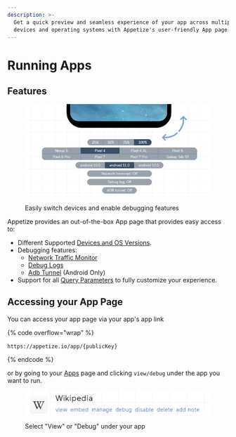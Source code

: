 ```yaml
---
description: >-
  Get a quick preview and seamless experience of your app across multiple
  devices and operating systems with Appetize's user-friendly App page.
---
```


# Running Apps

## Features

<figure><img src="../.gitbook/assets/image (6).png" alt=""><figcaption><p>Easily switch devices and enable debugging features</p></figcaption></figure>

Appetize provides an out-of-the-box App page that provides easy access to:

* Different Supported [Devices and OS Versions](../features/devices-and-os-versions.md).
* Debugging features:
  * [Network Traffic Monitor](../features/network-traffic-monitor.md)
  * [Debug Logs](../features/debug-logs.md)
  * [Adb Tunnel](../features/advanced-features/android/adb-tunnel.md) (Android Only)
* Support for all [Query Parameters](../features/query-params-reference.md) to fully customize your experience.

## Accessing your App Page

You can access your app page via your app's app link

{% code overflow="wrap" %}
```url
https://appetize.io/app/{publicKey}
```
{% endcode %}

or by going to your [Apps](https://appetize.io/apps) page and clicking `view/debug` under the app you want to run.

<figure><img src="../.gitbook/assets/image (10) (1) (1) (1) (1) (2).png" alt="Example App Link with Debug Action"><figcaption><p>Select "View" or "Debug" under your app</p></figcaption></figure>
